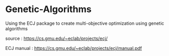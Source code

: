 # Genetic-Algorithms

Using the ECJ package to create multi-objective optimization using genetic algorithms

source : https://cs.gmu.edu/~eclab/projects/ecj/

ECJ manual : https://cs.gmu.edu/~eclab/projects/ecj/manual.pdf
